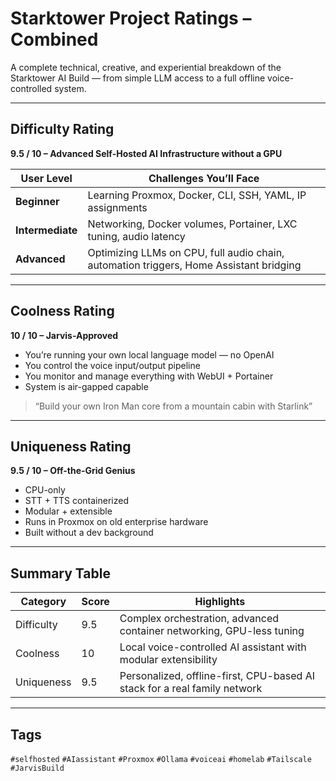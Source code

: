 # Starktower Project Ratings – Combined

A complete technical, creative, and experiential breakdown of the Starktower AI Build — from simple LLM access to a full offline voice-controlled system.

---

## Difficulty Rating

**9.5 / 10 – Advanced Self-Hosted AI Infrastructure without a GPU**

| User Level       | Challenges You’ll Face                                                                 |
|------------------|----------------------------------------------------------------------------------------|
| **Beginner**     | Learning Proxmox, Docker, CLI, SSH, YAML, IP assignments                               |
| **Intermediate** | Networking, Docker volumes, Portainer, LXC tuning, audio latency                       |
| **Advanced**     | Optimizing LLMs on CPU, full audio chain, automation triggers, Home Assistant bridging |

---

## Coolness Rating

**10 / 10 – Jarvis-Approved**

- You’re running your own local language model — no OpenAI
- You control the voice input/output pipeline
- You monitor and manage everything with WebUI + Portainer
- System is air-gapped capable

> “Build your own Iron Man core from a mountain cabin with Starlink”

---

## Uniqueness Rating

**9.5 / 10 – Off-the-Grid Genius**

- CPU-only
- STT + TTS containerized
- Modular + extensible
- Runs in Proxmox on old enterprise hardware
- Built without a dev background

---

## Summary Table

| Category       | Score | Highlights                                                                 |
|----------------|-------|---------------------------------------------------------------------------|
| Difficulty     | 9.5   | Complex orchestration, advanced container networking, GPU-less tuning     |
| Coolness       | 10    | Local voice-controlled AI assistant with modular extensibility            |
| Uniqueness     | 9.5   | Personalized, offline-first, CPU-based AI stack for a real family network |

---

## Tags  
`#selfhosted` `#AIassistant` `#Proxmox` `#Ollama` `#voiceai` `#homelab` `#Tailscale` `#JarvisBuild`
